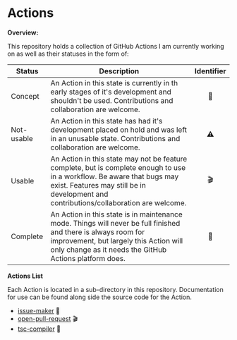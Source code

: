# Actions
**Overview:**

This repository holds a collection of GitHub Actions I am currently working on as well as their statuses in the form of:

|Status|Description|Identifier|
|---|---|:---:|
|Concept|An Action in this state is currently in th early stages of it's development and shouldn't be used.  Contributions and collaboration are welcome.|:wrench:|
|Not-usable|An Action in this state has had it's development placed on hold and was left in an unusable state.  Contributions and collaboration are welcome.|:warning:	|
|Usable|An Action in this state may not be feature complete, but is complete enough to use in a workflow.  Be aware that bugs may exist.  Features may still be in development and contributions/collaboration are welcome.|:clapper:|
|Complete|An Action in this state is in maintenance mode.  Things will never be full finished and there is always room for improvement, but largely this Action will only change as it needs the GitHub Actions platform does.|:tada:|


**Actions List**

Each Action is located in a sub-directory in this repository.  Documentation for use can be found along side the source code for the Action.

- [issue-maker]() :wrench: 
- [open-pull-request]() :clapper:
- [tsc-compiler]() :wrench: 
